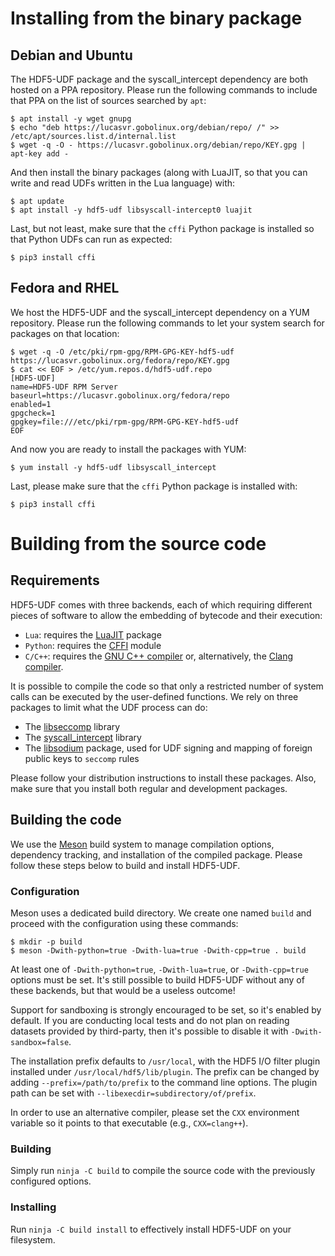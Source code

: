# Installing from the binary package

## Debian and Ubuntu

The HDF5-UDF package and the syscall_intercept dependency are both hosted
on a PPA repository. Please run the following commands to include that PPA
on the list of sources searched by `apt`:

```
$ apt install -y wget gnupg
$ echo "deb https://lucasvr.gobolinux.org/debian/repo/ /" >> /etc/apt/sources.list.d/internal.list
$ wget -q -O - https://lucasvr.gobolinux.org/debian/repo/KEY.gpg | apt-key add -
```

And then install the binary packages (along with LuaJIT, so that you can
write and read UDFs written in the Lua language) with:

```
$ apt update
$ apt install -y hdf5-udf libsyscall-intercept0 luajit
```

Last, but not least, make sure that the `cffi` Python package is installed so
that Python UDFs can run as expected:

```
$ pip3 install cffi
```

## Fedora and RHEL

We host the HDF5-UDF and the syscall_intercept dependency on a YUM
repository. Please run the following commands to let your system
search for packages on that location:

```
$ wget -q -O /etc/pki/rpm-gpg/RPM-GPG-KEY-hdf5-udf https://lucasvr.gobolinux.org/fedora/repo/KEY.gpg
$ cat << EOF > /etc/yum.repos.d/hdf5-udf.repo
[HDF5-UDF]
name=HDF5-UDF RPM Server
baseurl=https://lucasvr.gobolinux.org/fedora/repo
enabled=1
gpgcheck=1
gpgkey=file:///etc/pki/rpm-gpg/RPM-GPG-KEY-hdf5-udf
EOF
```

And now you are ready to install the packages with YUM:

```
$ yum install -y hdf5-udf libsyscall_intercept
```

Last, please make sure that the `cffi` Python package is installed with:

```
$ pip3 install cffi
```

# Building from the source code

## Requirements

HDF5-UDF comes with three backends, each of which requiring different
pieces of software to allow the embedding of bytecode and their execution:

- `Lua`: requires the [LuaJIT](https://luajit.org/install.html) package
- `Python`: requires the [CFFI](https://pypi.org/project/cffi) module
- `C/C++`: requires the [GNU C++ compiler](https://gnu.org/software/gcc) or,
   alternatively, the [Clang compiler](https://clang.llvm.org).

It is possible to compile the code so that only a restricted number of system
calls can be executed by the user-defined functions. We rely on three packages
to limit what the UDF process can do:

- The [libseccomp](https://github.com/seccomp/libseccomp) library
- The [syscall_intercept](https://github.com/pmem/syscall_intercept) library
- The [libsodium](https://libsodium.gitbook.io) package, used for UDF signing
  and mapping of foreign public keys to `seccomp` rules

Please follow your distribution instructions to install these packages.
Also, make sure that you install both regular and development packages.


## Building the code

We use the [Meson](https://mesonbuild.com) build system to manage compilation
options, dependency tracking, and installation of the compiled package. Please
follow these steps below to build and install HDF5-UDF.

### Configuration

Meson uses a dedicated build directory. We create one named `build` and
proceed with the configuration using these commands:

```
$ mkdir -p build
$ meson -Dwith-python=true -Dwith-lua=true -Dwith-cpp=true . build
```

At least one of `-Dwith-python=true`, `-Dwith-lua=true`, or `-Dwith-cpp=true` options
must be set. It's still possible to build HDF5-UDF without any of these backends, but
that would be a useless outcome!

Support for sandboxing is strongly encouraged to be set, so it's enabled by default.
If you are conducting local tests and do not plan on reading datasets provided by
third-party, then it's possible to disable it with `-Dwith-sandbox=false`.

The installation prefix defaults to `/usr/local`, with the HDF5 I/O filter plugin
installed under `/usr/local/hdf5/lib/plugin`. The prefix can be changed by adding
`--prefix=/path/to/prefix` to the command line options. The plugin path can be set
with `--libexecdir=subdirectory/of/prefix`.

In order to use an alternative compiler, please set the `CXX` environment variable
so it points to that executable (e.g., `CXX=clang++`).

### Building

Simply run `ninja -C build` to compile the source code with the previously configured
options.

### Installing

Run `ninja -C build install` to effectively install HDF5-UDF on your filesystem.
